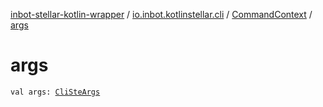 [inbot-stellar-kotlin-wrapper](../../index.md) / [io.inbot.kotlinstellar.cli](../index.md) / [CommandContext](index.md) / [args](./args.md)

# args

`val args: `[`CliSteArgs`](../-cli-ste-args/index.md)